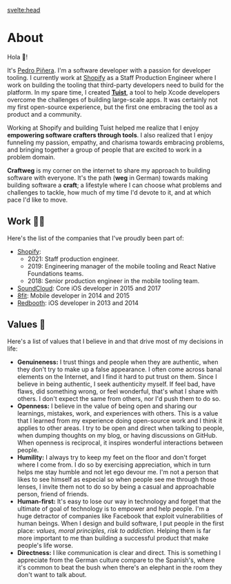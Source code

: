 <script context="module">
    export const prerender = true;
</script>

<svelte:head>
<title>About | Craftweg</title>
<meta name="description" content="Read more about Pedro Piñera, a Berlin-based software crafter with passion for developer tooling and open-source.">
</svelte:head>

# About

Hola 👋!

It's [Pedro Piñera](https://twitter.com/pepibumur).
I'm a software developer with a passion for developer tooling.
I currently work at [Shopify](https://shopify.com) as a Staff Production Engineer where I work on building the tooling that third-party developers need to build for the platform.
In my spare time,
I created [**Tuist**](https://tuist.io), a tool to help Xcode developers overcome the challenges of building large-scale apps.
It was certainly not my first open-source experience,
but the first one embracing the tool as a product and a community.

Working at Shopify and building Tuist helped me realize that I enjoy **empowering software crafters through tools**.
I also realized that I enjoy funneling my passion, empathy, and charisma towards embracing problems,
and bringing together a group of people that are excited to work in a problem domain.

**Craftweg** is my corner on the internet to share my approach to building software with everyone.
It's the path (**weg** in German) towards making building software a **craft**;
a lifestyle where I can choose what problems and challenges to tackle,
how much of my time I'd devote to it,
and at which pace I'd like to move.

## Work 👨‍💻

Here's the list of the companies that I've proudly been part of:

- [Shopify](https://shopify.com/):
  - 2021: Staff production engineer.
  - 2019: Engineering manager of the mobile tooling and React Native Foundations teams.
  - 2018: Senior production engineer in the mobile tooling team.
- [SoundCloud](https://soundcloud.com/): Core iOS developer in 2015 and 2017
- [8fit](https://8fit.com/): Mobile developer in 2014 and 2015
- [Redbooth](https://redbooth.com/): iOS developer in 2013 and 2014

## Values 🌱

Here's a list of values that I believe in and that drive most of my decisions in life:

- **Genuineness:** I trust things and people when they are authentic, when they don't try to make up a false appearance. I often come across banal elements on the Internet, and I find it hard to put trust on them. Since I believe in being authentic, I seek authenticity myself. If feel bad, have flaws, did something wrong, or feel wonderful, that's what I share with others. I don't expect the same from others, nor I'd push them to do so.
- **Openness:** I believe in the value of being open and sharing our learnings, mistakes, work, and experiences with others. This is a value that I learned from my experience doing open-source work and I think it applies to other areas. I try to be open and direct when talking to people, when dumping thoughts on my blog, or having discussions on GitHub. When openness is reciprocal, it inspires wonderful interactions between people.
- **Humility:** I always try to keep my feet on the floor and don't forget where I come from. I do so by exercising appreciation, which in turn helps me stay humble and not let ego devour me. I'm not a person that likes to see himself as especial so when people see me through those lenses, I invite them not to do so by being a casual and approachable person, friend of friends.
- **Human-first:** It's easy to lose our way in technology and forget that the ultimate of goal of technology is to empower and help people. I'm a huge detractor of companies like Facebook that exploit vulnerabilities of human beings. When I design and build software, I put people in the first place: _values, moral principles, risk to addiction._ Helping them is far more important to me than building a successful product that make people's life worse.
- **Directness:** I like communication is clear and direct. This is something I appreciate from the German culture compare to the Spanish's, where it's common to beat the bush when there's an elephant in the room they don't want to talk about.